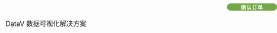 <div id="example">
    <el-form ref="form" :model="form" label-width="80px">
        <el-form-item label="产品名称">
            <span class="pro_name">DataV 数据可视化解决方案</span>
        </el-form-item>
        <el-form-item label="产品类型">
            <el-select v-model="form.offer" placeholder="请选择" style="width: 100%">
                <el-option v-for="item in offers" :key="item.value" :label="item.label" :value="item.value">
                </el-option>
            </el-select>
        </el-form-item>
        <el-form-item label="金额" prop="money">
            <el-input v-model="calcMoney"></el-input>
        </el-form-item>
        <el-form-item label="联系邮箱" prop="qq">
            <el-input v-model="form.qq" placeholder="支付后自动发送至对应的邮箱"></el-input>
        </el-form-item>
        <!-- <el-form-item label="邀请码" prop="recommend">
            <el-input v-model="form.recommend" placeholder="选填" @blur="blur" />
            </el-input>
        </el-form-item> -->
        <el-form-item>
            <el-button type="primary" @click="onSubmit" class="pay_btn">确认订单</el-button>
        </el-form-item>
    </el-form>
</div>
<script>
    new Vue({
        el: '#example',
        data() {
            return {
                order: "",
                time: null,
                picUrl: "",
                form: {
                    promo: 1,
                    name: 'DataV 数据可视化解决方案',
                    money: "0",
                    qq: "",
                    recommend: "",
                    offer: "1",
                    version: "datav",
                    time: "永久有效",
                },
                offers: [
                    {
                        value: "10",
                        label: "一年期 license版本",
                    },
                    {
                        value: "1",
                        label: "100% 源码版",
                    }
                ]
            }
        },
        computed: {
            calcMoney() {
                this.form.offer === "10" ? this.form.money = "999" : this.form.money = "9999"
                this.form.time = "永久"
                this.form.version = "datav"
                this.form.money = Math.ceil(this.form.money * this.form.promo)
                return this.form.money;
            },
        },
        created() {
            //this.openDig()
        },
        methods: {
            blur() {
                if (this.form.recommend === null) {
                    this.form.promo = 1
                    return false
                }
                axios({
                    url: "https://pay.pigx.vip/enterprise/promo?code=" + this.form.recommend,
                    method: "get",
                }).then((response) => {
                    // 有效
                    if (response.data.flag) {
                        this.form.promo = response.data.res.promo / 10
                    } else if (response.data.msg != null) {
                        this.form.promo = 1
                        this.$message({
                            message: response.data.msg,
                            type: "error",
                        });
                    } else {
                        this.form.promo = 1
                    }
                });
            },
            openDig() {
                this.$notify({
                    title: '9.9 尝鲜版限时上线',
                    duration: 0,
                    dangerouslyUseHTMLString: true,
                    message: '<a href="/#/buy/08" target="_blank">关于尝鲜限时说明</a>'
                });
            },
            onSubmit() {
                if (!/^\w+([-+.]\w+)*@\w+([-.]\w+)*\.\w+([-.]\w+)*$/.test(this.form.qq)) {
                    this.$message({
                        message: "联系邮箱不合法，请检查",
                        type: "error",
                    });
                    return false;
                }
                this.$alert(
                    "1. 请确定已阅读右上角【授权说明】 </br> 2. 若已支付说明您已知悉权益并同意遵循要求 </br> 3. 近期支付宝小概率风控提示，【放心支付】 </br> 4. 支付过程中出现问题请及时联系在线客服",
                    "购买说明",
                    {
                        dangerouslyUseHTMLString: true,
                        confirmButtonText: '同意',
                    }
                ).then(() => {
                    this.pay();
                });
            },
            // 支付页面显示
            pay() {
                this.blur()
                axios({
                    url: "https://pay.pig4cloud.com/pig4cloud/pay/merge",
                    method: "post",
                    data: this.form,
                }).then((response) => {
                    this.order = response.data.order
                    this.picUrl = response.data.url
                    this.time = setInterval(this.getLoginStatus, 2000)
                }).then(() => {
                    let html = `
<div class="parent">
    <font color="#FF0000">近期支付宝小概率风控【请放心按支付宝提示操作】</font>
</div>
    <div><img src="${this.picUrl}" style="width: 99%" /></div>
<div class="parent">
<img src="_media/支付宝.png" />
<img src="_media/微信支付.png" />
</div>`
                    this.$alert(html, "", {
                        showConfirmButton: false,
                        dangerouslyUseHTMLString: true,
                    }
                    ).catch(() => {
                        this.closeDialog()
                    });
                })
            },
            // 定时轮询订单信息看是否已经支付
            getLoginStatus() {
                axios({
                    url: "https://pay.pig4cloud.com/pig4cloud/pay/result/" + this.order,
                    method: "get",
                }).then((response) => {
                    // 已经登录
                    if (response.data.flag) {
                        clearTimeout(this.time);
                        window.location.href = "/#/buy/09"
                    }
                });
            },
            closeDialog() {
                clearTimeout(this.time);
            },
        }
    });
</script>
<style scoped>
    .pro_name {
        font-size: large;
    }
    .parent {
        text-align: center;
    }
    .parent img {
        display: inline-block;
        width: 20%;
    }
    .video {
        display: inline-block;
        vertical-align: middle;
        padding: 0 12px;
        height: 28px;
        line-height: 28px;
        background-color: #d8d8d8;
        text-align: center;
        color: #181818;
        font-size: 12px;
        cursor: pointer;
        margin-left: 12px;
    }
    .ddd {
        width: 100%;
        height: 3500px;
    }
    .box {
        width: 600px;
    }
    #videoBox {
        border: 10px solid #212223;
        transition: 0.5s;
    }
    video {
        width: 100%;
        vertical-align: bottom;
    }
    #videoBox.in {
        animation: ac 1s;
    }
    #videoBox.out {
        position: fixed;
        bottom: 0;
        right: 0;
        width: 300px;
        z-index: 999;
        animation: an 0.5s;
    }
    .pay_btn {
        width: 135px;
        position: absolute;
        right: 0;
        top: 9px;
        background: #73A748;
        font-size: 14px;
        font-weight: 700;
        text-align: center;
        color: #fff;
        letter-spacing: 1px;
        cursor: pointer;
        user-select: none;
        border: none;
        border-radius: 24px;
    }
</style> 